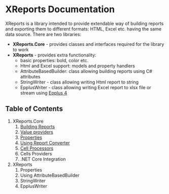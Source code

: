 # XReports Documentation

XReports is a library intended to provide extendable way of building reports and exporting them to different formats: HTML, Excel etc. having the same data source. There are two libraries:
- **XReports.Core** - provides classes and interfaces required for the library to work
- **XReports** - provides extra functionality:
    - basic properties: bold, color etc.
    - Html and Excel support: models and property handlers
    - AttributeBasedBuilder: class allowing building reports using C# attributes
    - StringWriter - class allowing writing Html report to string
    - EpplusWriter - class allowing writing Excel report to xlsx file or stream using [Epplus 4](https://github.com/JanKallman/EPPlus)

## Table of Contents
1. XReports.Core
    1. [Building Reports](core/building-reports.md)
    2. [Value providers](core/value-providers.md)
    3. [Properties](core/properties.md)
    4. [Using Report Converter](core/using-report-converter.md)
    5. [Cell Processors](core/cell-processors.md)
    6. Cells Providers
    7. .NET Core Integration
2. XReports
    1. Properties
    2. Using AttributeBasedBuilder
    3. StringWriter
    4. EpplusWriter
